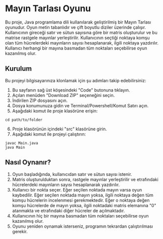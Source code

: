 
# Mayın Tarlası Oyunu

Bu proje, Java programlama dili kullanılarak geliştirilmiş bir Mayın Tarlası oyunudur. Oyun metin tabanlıdır ve çift boyutlu diziler üzerinde çalışır. Kullanıcının gireceği satır ve sütun sayısına göre bir matris oluşturulur ve bu matrise rastgele mayınlar yerleştirilir. Kullanıcının seçtiği noktaya komşu olan tüm hücrelerdeki mayınların sayısı hesaplanarak, ilgili noktaya yazdırılır. Kullanıcı herhangi bir mayına basmadan tüm noktaları seçebilirse oyun kazanılmış olur.

## Kurulum

Bu projeyi bilgisayarınıza klonlamak için şu adımları takip edebilirsiniz:

1. Bu sayfanın sağ üst köşesindeki "Code" butonuna tıklayın.
2. Açılan menüden "Download ZIP" seçeneğini seçin.
3. İndirilen ZIP dosyasını açın.
4. Dosya konumunuza gidin ve Terminal/Powershell/Komut Satırı açın.
5. Aşağıdaki komut ile proje klasörüne erişin:

```
cd path/to/folder
```

6. Proje klasörünün içindeki "src" klasörüne girin.
7. Aşağıdaki komut ile projeyi çalıştırın:

```
javac Main.java
java Main
```

## Nasıl Oynanır?

1. Oyun başladığında, kullanıcıdan satır ve sütun sayısı istenir.
2. Matris oluşturulduktan sonra, rastgele mayınlar yerleştirilir ve etrafındaki hücrelerdeki mayınların sayısı hesaplanarak yazdırılır.
3. Kullanıcı bir nokta seçer. Eğer seçilen noktada mayın varsa oyun kaybedilir. Eğer seçilen noktada mayın yoksa, ilgili noktaya değen tüm komşu hücrelerin incelenmesi gerekmektedir. Eğer o noktaya değen komşu hücrelerde de mayın yoksa, ilgili noktadaki matris elemanına "0" atanmakta ve etrafındaki diğer hücreler de açılmaktadır.
4. Kullanıcının hiç bir mayına basmadan tüm noktaları seçebilirse oyun kazanılmış olur.
5. Oyunu yeniden oynamak isterseniz, programın tekrardan çalıştırılması gerekir.

